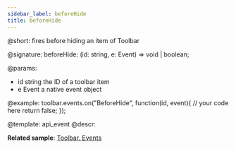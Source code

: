 ```yaml
---
sidebar_label: beforeHide
title: beforeHide
---          
```


@short: fires before hiding an item of Toolbar

@signature: beforeHide: (id: string, e: Event) => void | boolean;

@params:
- id 		string		the ID of a toolbar item
- e         Event       a native event object

<!-- возможно не полная информация @returns:
- result        boolean     false - to prevent hiding of a toolbar item, otherwise - true -->

@example:
toolbar.events.on("BeforeHide", function(id, event){
    // your code here
    return false;
});

@template: api_event
@descr:

**Related sample**: [Toolbar. Events](https://snippet.dhtmlx.com/xvak1p5y)